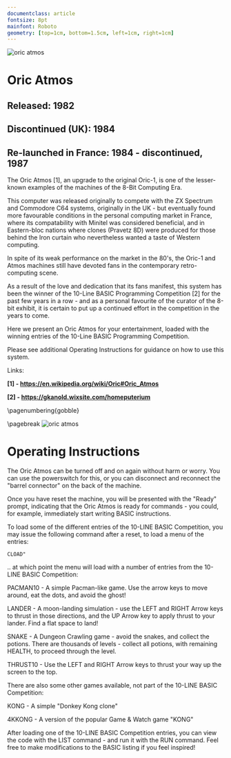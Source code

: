 ```yaml
---
documentclass: article
fontsize: 8pt
mainfont: Roboto
geometry: [top=1cm, bottom=1.5cm, left=1cm, right=1cm]
---
```

[atmos]: oric_atmos.svg "oric atmos"

![][atmos]

# Oric Atmos

## Released: 1982
## Discontinued (UK): 1984
## Re-launched in France: 1984 - discontinued, 1987

The Oric Atmos [1], an upgrade to the original Oric-1, is one of the lesser-known examples of the machines of the 8-Bit Computing Era.  

This computer was released originally to compete with the ZX Spectrum and Commodore C64 systems, originally in the UK - but eventually found more favourable conditions in the personal computing market in France, where its compatability with Minitel was considered beneficial, and in Eastern-bloc nations where clones (Pravetz 8D) were produced for those behind the Iron curtain who nevertheless wanted a taste of Western computing.

In spite of its weak performance on the market in the 80's, the Oric-1 and Atmos machines still have devoted fans in the contemporary retro-computing scene.  

As a result of the love and dedication that its fans manifest, this system has been the winner of the 10-Line BASIC Programming Competition [2] for the past few years in a row - and as a personal favourite of the curator of the 8-bit exhibit, it is certain to put up a continued effort in the competition in the years to come.

Here we present an Oric Atmos for your entertainment, loaded with the winning entries of the 10-Line BASIC Programming Competition.  

Please see additional Operating Instructions for guidance on how to use this system.


Links:

**[1] - https://en.wikipedia.org/wiki/Oric#Oric_Atmos**

**[2] - https://gkanold.wixsite.com/homeputerium**

\pagenumbering{gobble}

\pagebreak
![][atmos]

# Operating Instructions

The Oric Atmos can be turned off and on again without harm or worry.  You can use the powerswitch for this, or you can disconnect and reconnect the "barrel connector" on the back of the machine.

Once you have reset the machine, you will be presented with the "Ready" prompt, indicating that the Oric Atmos is ready for commands - you could, for example, immediately start writing BASIC instructions.

To load some of the different entries of the 10-LINE BASIC Competition, you may issue the following command after a reset, to load a menu of the entries:

    CLOAD"

 .. at which point the menu will load with a number of entries from the 10-LINE BASIC Competition:

 PACMAN10 - A simple Pacman-like game.  Use the arrow keys to move around, eat the dots, and avoid the ghost!

 LANDER - A moon-landing simulation - use the LEFT and RIGHT Arrow keys to thrust in those directions, and the UP Arrow key to apply thrust to your lander.  Find a flat space to land!

 SNAKE - A Dungeon Crawling game - avoid the snakes, and collect the potions.  There are thousands of levels - collect all potions, with remaining HEALTH, to proceed through the level.

 THRUST10 - Use the LEFT and RIGHT Arrow keys to thrust your way up the screen to the top.


There are also some other games available, not part of the 10-LINE BASIC Competition:

KONG - A simple "Donkey Kong clone"

4KKONG - A version of the popular Game & Watch game "KONG"

After loading one of the 10-LINE BASIC Competition entries, you can view the code with the LIST command - and run it with the RUN command.  Feel free to make modifications to the BASIC listing if you feel inspired!
